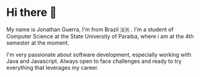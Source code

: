 # Hi there 👋

My name is Jonathan Guerra, I'm from Brazil 🇧🇷 . I'm a student of Computer Science at the State University of Paraiba, where i am at the 4th semester at the moment.

I'm very passionate about software development, especially working with Java and Javascript. Always open to face challenges and ready to try everything that leverages my career.
<!--
**JonathAlves/JonathAlves** is a ✨ _special_ ✨ repository because its `README.md` (this file) appears on your GitHub profile.

Here are some ideas to get you started:

- 📌 I’m currently working on ...
- 📌I’m currently learning Angular framework, vueJS, jQuery, Bootstrap webpack

Reach me out:

[![Twitter Badge](https://img.shields.io/badge/-@jfguerragg
-6633cc?style=flat-square&labelColor=6633cc&logo=twitter&logoColor=white&link=https://twitter.com/dieegosf)](https://twitter.com/dieegosf) 
[![Linkedin Badge](https://img.shields.io/badge/-Diego%20Fernandes-6633cc?style=flat-square&logo=Linkedin&logoColor=white&link=https://www.linkedin.com/in/diego-schell-fernandes/)](https://www.linkedin.com/in/diego-schell-fernandes/) 


-->
